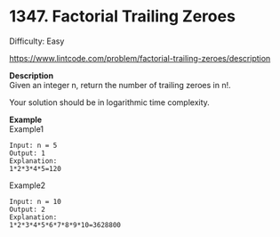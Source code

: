 # 1347. Factorial Trailing Zeroes

Difficulty: Easy

https://www.lintcode.com/problem/factorial-trailing-zeroes/description

**Description**  
Given an integer n, return the number of trailing zeroes in n!.

Your solution should be in logarithmic time complexity.

**Example**  
Example1
```
Input: n = 5
Output: 1
Explanation:
1*2*3*4*5=120
```
Example2
```
Input: n = 10
Output: 2
Explanation:
1*2*3*4*5*6*7*8*9*10=3628800
```
